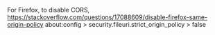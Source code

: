 
For Firefox, to disable CORS, 
https://stackoverflow.com/questions/17088609/disable-firefox-same-origin-policy
about:config > security.fileuri.strict_origin_policy > false
